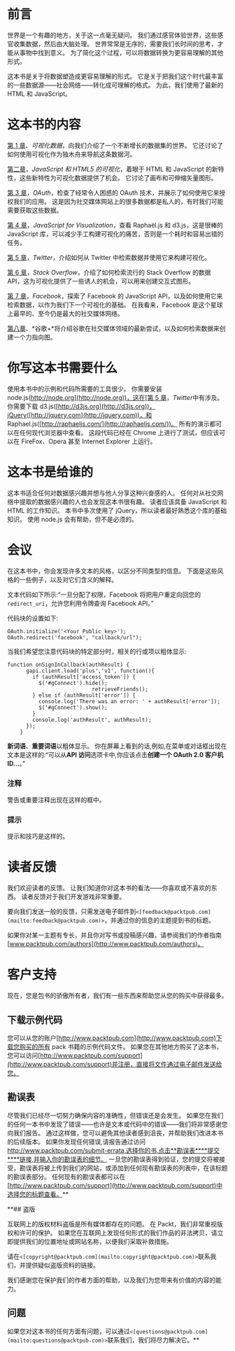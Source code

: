 # 前言

世界是一个有趣的地方，关于这一点毫无疑问。 我们通过感官体验世界，这些感官收集数据，然后由大脑处理。 世界常常是无序的，需要我们长时间的思考，才能从事物中找到意义。 为了简化这个过程，可以将数据转换为更容易理解的其他形式。

这本书是关于将数据塑造成更容易理解的形式。 它是关于把我们这个时代最丰富的一些数据源——社会网络——转化成可理解的格式。 为此，我们使用了最新的 HTML 和 JavaScript。

# 这本书的内容

[第 1 章](1.html "Chapter 1. Visualizing Data")、*可视化数据*，向我们介绍了一个不断增长的数据集的世界。 它还讨论了如何使用可视化作为独木舟来导航这条数据河。

[第二章](2.html "Chapter 2. JavaScript and HTML5 for Visualizations")，*JavaScript 和 HTML5 的可视化*，着眼于 HTML 和 JavaScript 的新特性，这些新特性为可视化数据提供了机会。 它讨论了画布和可伸缩矢量图形。

[第 3 章](3.html "Chapter 3. OAuth")，*OAuth*，检查了经常令人困惑的 OAuth 技术，并展示了如何使用它来授权我们的应用。 这是因为社交媒体网站上的很多数据都是私人的，有时我们可能需要获取这些数据。

[第 4 章](4.html "Chapter 4. JavaScript for Visualization")，*JavaScript for Visualization*，查看 Raphaël.js 和 d3.js，这是很棒的 JavaScript 库，可以减少手工构建可视化的痛苦，否则是一个耗时和容易出错的任务。

[第 5 章](5.html "Chapter 5. Twitter")，*Twitter*，介绍如何从 Twitter 中检索数据并使用它来构建可视化。

[第 6 章](6.html "Chapter 6. Stack Overflow")，*Stack Overflow*，介绍了如何检索流行的 Stack Overflow 的数据 API，这为可视化提供了一些诱人的机会，可以用来创建交互式图形。

[第 7 章](7.html "Chapter 7. Facebook")，*Facebook*，探索了 Facebook 的 JavaScript API，以及如何使用它来检索数据，以作为我们下一个可视化的基础。 在我看来，Facebook 是这个星球上最早的、至今仍是最大的社交媒体网络。

[第八章](8.html "Chapter 8. Google+")、*谷歌+*将介绍谷歌在社交媒体领域的最新尝试，以及如何检索数据来创建一个力指向图。

# 你写这本书需要什么

使用本书中的示例和代码所需要的工具很少。 你需要安装 node.js([http://node.org](http://node.org))，这在[第 5 章](5.html "Chapter 5. Twitter")，*Twitter*中有涉及。 你需要下载 d3.js([http://d3js.org](http://d3js.org))，jQuery([http://jquery.com](http://jquery.com))，和 Raphael.js([http://raphaeljs.com/](http://raphaeljs.com/))。 所有的演示都可以在任何现代浏览器中查看。 这段代码已经在 Chrome 上进行了测试，但应该可以在 FireFox、Opera 甚至 Internet Explorer 上运行。

# 这本书是给谁的

这本书适合任何对数据感兴趣并想与他人分享这种兴奋感的人。 任何对从社交网络中提取的数据感兴趣的人也会发现这本书很有趣。 读者应该具备 JavaScript 和 HTML 的工作知识。 本书中多次使用了 jQuery，所以读者最好熟悉这个库的基础知识。 使用 node.js 会有帮助，但不是必须的。

# 会议

在这本书中，你会发现许多文本的风格，以区分不同类型的信息。 下面是这些风格的一些例子，以及对它们含义的解释。

文本代码如下所示:“一旦分配了权限，Facebook 将把用户重定向回您的`redirect_uri`，允许您利用令牌查询 Facebook API。”

代码块的设置如下:

```
OAuth.initialize('<Your Public key>');
OAuth.redirect('facebook', "callback/url");
```

当我们希望您注意代码块的特定部分时，相关的行或项以粗体显示:

```
function onSignInCallback(authResult) {
      gapi.client.load('plus','v1', function(){
        if (authResult['access_token']) {
          $('#gConnect').hide();
                           retrieveFriends();
        } else if (authResult['error']) {
          console.log('There was an error: ' + authResult['error']);
          $('#gConnect').show();
        }
        console.log('authResult', authResult);
      });
    }
```

**新词语**、**重要词语**以粗体显示。 你在屏幕上看到的话,例如,在菜单或对话框出现在文本是这样的:“可以从**API 访问**选项卡中,你应该点击**创建一个 OAuth 2.0 客户机 ID…**。”

### 注释

警告或重要注释出现在这样的框中。

### 提示

提示和技巧是这样的。

# 读者反馈

我们欢迎读者的反馈。 让我们知道你对这本书的看法——你喜欢或不喜欢的东西。 读者反馈对于我们开发游戏非常重要。

要向我们发送一般的反馈，只需发送电子邮件到`<[feedback@packtpub.com](mailto:feedback@packtpub.com)>`，并通过你的信息的主题提到书的标题。

如果你对某一主题有专长，并且你对写书或投稿感兴趣，请参阅我们的作者指南[www.packtpub.com/authors](http://www.packtpub.com/authors)。

# 客户支持

现在，您是包书的骄傲所有者，我们有一些东西来帮助您从您的购买中获得最多。

## 下载示例代码

您可以从您的账户[http://www.packtpub.com](http://www.packtpub.com)下载您购买的所有 pack 书籍的示例代码文件。 如果您在其他地方购买了这本书，您可以访问[http://www.packtpub.com/support](http://www.packtpub.com/support)并注册，直接将文件通过电子邮件发送给您。

## 勘误表

尽管我们已经尽一切努力确保内容的准确性，但错误还是会发生。 如果您在我们的任何一本书中发现了错误——也许是文本或代码中的错误——我们将非常感谢您向我们报告。 通过这样做，您可以避免其他读者感到沮丧，并帮助我们改进本书的后续版本。 如果你发现任何错误,请报告通过访问 http://www.packtpub.com/submit-errata,选择你的书,点击**勘误表****提交****链接,并输入你的勘误表的细节。 一旦您的勘误表得到验证，您的提交将被接受，勘误表将被上传到我们的网站，或添加到任何现有勘误表的列表中，在该标题的勘误表部分。 任何现有的勘误表都可以在[http://www.packtpub.com/support](http://www.packtpub.com/support)中选择您的标题查看。**

 **## 盗版

互联网上的版权材料盗版是所有媒体都存在的问题。 在 Packt，我们非常重视版权和许可的保护。 如果您在互联网上发现任何形式的我们作品的非法拷贝，请立即提供我们的位置地址或网站名称，以便我们采取补救措施。

请在`<[copyright@packtpub.com](mailto:copyright@packtpub.com)>`联系我们，并提供疑似盗版资料的链接。

我们感谢您在保护我们的作者方面的帮助，以及我们为您带来有价值的内容的能力。

## 问题

如果您对这本书的任何方面有问题，可以通过`<[questions@packtpub.com](mailto:questions@packtpub.com)>`联系我们，我们将尽力解决它。**